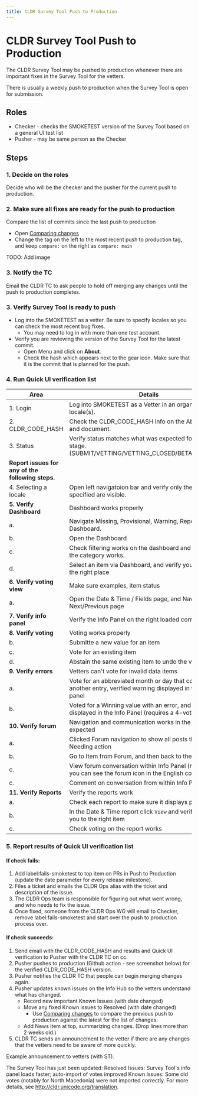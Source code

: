 ```yaml
---
title: CLDR Survey Tool Push to Production
---
```


# CLDR Survey Tool Push to Production

The CLDR Survey Tool may be pushed to production whenever there are important fixes in the Survey Tool for the vetters.

There is usually a weekly push to production when the Survey Tool is open for submission.

## Roles
   - Checker - checks the SMOKETEST version of the Survey Tool based on a general UI test list
   - Pusher - may be same person as the Checker

## Steps

### 1. Decide on the roles

Decide who will be the checker and the pusher for the current push to production.

### 2. Make sure all fixes are ready for the push to production

Compare the list of commits since the last push to production

- Open [Comparing changes][]
- Change the tag on the left to the most recent push to production tag, and keep `compare:` on the right as `compare: main`

TODO: Add image

### 3. Notify the TC

Email the CLDR TC to ask people to hold off merging any changes until the push to production completes.

### 3. Verify Survey Tool is ready to push

   - Log into the SMOKETEST as a vetter. Be sure to specify locales so you can check the most recent bug fixes.
     - You may need to log in with more than one test account.
   - Verify you are reviewing the version of the Survey Tool for the latest commit.
     - Open Menu and click on **About**.
     - Check the hash which appears next to the gear icon. Make sure that it is the commit that is planned for the push.

### 4. Run Quick UI verification list

| Area                          | Details                                                                          |
| ----------------------------- |--------------------------------------------------------------------------------- |
| 1. Login                      |Log into SMOKETEST as a Vetter in an organization and locale(s).                  |
| 2. CLDR_CODE_HASH             |Check the CLDR_CODE_HASH info on the About page and document.                     |
| 3. Status                     |Verify status matches what was expected for the current stage. (SUBMIT/VETTING/VETTING_CLOSED/BETA/READONLY) |
| **Report issues for any of the following steps.** |                                                              |
| 4. Selecting a locale         |Open left navigatoion bar and verify only the locales you specified are visible.  |
| **5. Verify Dashboard**       |Dashboard works properly                                                          |
|    a.                         |Navigate Missing, Provisional, Warning, Reports via Dashboard.                    |  
|    b.                         |Open the Dashboard                                                                | 
|    c.                         |Check filtering works on the dashboard and clicking on the category works.        |
|    d.                         |Select an item via Dashboard, and verify you are taken to the right place         |
| **6. Verify voting view**     |Make sure examples, item status                                                   |
|    a.                         |Open the Date & Time / Fields page, and Navigate to Next/Previous page            |
| **7. Verify info panel**      |Verify the Info Panel on the right loaded correctly                               |
| **8. Verify voting**          |Voting works properly                                                             |
|    b.                         |Submitte a new value for an item                                                  |
|    c.                         |Vote for an existing item                                                         |
|    d.                         |Abstain the same existing item to undo the vote                                   | 
| **9. Verify errors**          |Vetters can't vote for invalid data items                                         |
|    a.                         |Vote for an abbreviated month or day that conflicts with another entry, verified warning displayed in the info panel |
|    b.                         |Voted for a Winning value with an error, and see error displayed in the Info Panel (requires a 4-vote locale) |
| **10. Verify forum**          |Navigation and communication works in the forum as expected                       |
|    a.                         |Clicked Forum navigation to show all posts that are Needing action                |
|    b.                         |Go to Item from Forum, and then back to the forum                                 |
|    c.                         |View forum conversation within Info Panel (make sure you can see the forum icon in the English column |
|    c.                         |Comment on conversation from within Info Panel                                    |
| **11. Verify Reports**        |Verify the reports work                                                           |         
|    a.                         |Check each report to make sure it displays properly                               |
|    b.                         |In the Date & Time report click `View` and verify it takes you to the right item  |
|    c.                         |Check voting on the report works                                                  |

### 5. Report results of Quick UI verification list

#### If check fails:

1. Add label:fails-smoketest to top item on PRs in Push to Production (update the date parameter for every release milestone).
2. Files a ticket and emails the CLDR Ops alias with the ticket and description of the issue.
3. The CLDR Ops team is responsible for figuring out what went wrong, and who needs to fix the issue.
4. Once fixed, someone from the CLDR Ops WG will email to Checker, remove label:fails-smoketest and start over the push to production process over.

#### If check succeeds:

1. Send email with the CLDR_CODE_HASH and results and Quick UI verification to Pusher with the CLDR TC on cc.
2. Pusher pushes to production (Github action - see screenshot below) for the verified CLDR_CODE_HASH version.
4. Pusher notifies the CLDR TC that people can begin merging changes again.
5. Pusher updates known issues on the Info Hub so the vetters understand what has changed.
   - Record new important Known Issues (with date changed)
   - Move any fixed Known issues to Resolved (with date changed)
      - Use [Comparing changes][] to compare the previous push to production against the latest for the list of changes.
   - Add News item at top, summarizing changes. (Drop lines more than 2 weeks old.)
6. CLDR TC sends an announcement to the vetter if there are any changes that the vetters need to be aware of more quickly.

Example announcement to vetters (with ST).

The Survey Tool has just been updated:
Resolved Issues: Survey Tool's info panel loads faster; auto-import of votes improved
Known Issues: Some old votes (notably for North Macedonia) were not imported correctly.
For more details, see http://cldr.unicode.org/translation.

[Comparing changes]: https://github.com/unicode-org/cldr/compare/
